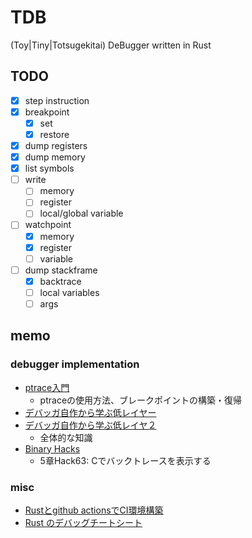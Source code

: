# TDB

(Toy|Tiny|Totsugekitai) DeBugger written in Rust

## TODO

- [x] step instruction
- [x] breakpoint
    - [x] set
    - [x] restore
- [x] dump registers
- [x] dump memory
- [x] list symbols
- [ ] write
    - [ ] memory
    - [ ] register
    - [ ] local/global variable
- [ ] watchpoint
    - [x] memory
    - [x] register
    - [ ] variable
- [ ] dump stackframe
    - [x] backtrace
    - [ ] local variables
    - [ ] args

## memo

### debugger implementation

- [ptrace入門](https://www.amazon.co.jp/ptrace%E5%85%A5%E9%96%80-ptrace%E3%81%AE%E4%BD%BF%E3%81%84%E6%96%B9-%E5%A4%A7%E5%B1%B1%E6%81%B5%E5%BC%98-ebook/dp/B07X2PCH7K)
    - ptraceの使用方法、ブレークポイントの構築・復帰
- [デバッガ自作から学ぶ低レイヤー](https://naotechnology.hatenablog.com/entry/2019/12/21/083423)
- [デバッガ自作から学ぶ低レイヤ２](https://naotechnology.hatenablog.com/entry/2019/12/31/124727)
    - 全体的な知識
- [Binary Hacks](https://www.oreilly.co.jp/books/4873112885/)
    - 5章Hack63: Cでバックトレースを表示する

### misc

- [Rustとgithub actionsでCI環境構築](https://zenn.dev/naokifujita/articles/c890954165c21f)
- [Rust のデバッグチートシート](https://qiita.com/legokichi/items/e2f807f70316a916f4be)
